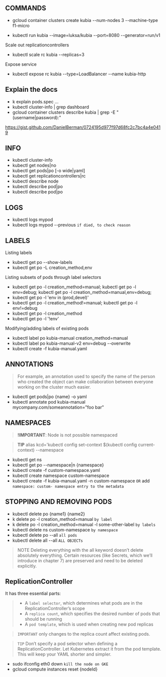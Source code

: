 COMMANDS
-

- gcloud container clusters create kubia --num-nodes 3 --machine-type f1-micro

- kubectl run kubia --image=luksa/kubia --port=8080 --generator=run/v1

Scale out replicationcontrollers
- kubectl scale rc kubia --replicas=3

Expose service
- kubectl expose rc kubia --type=LoadBalancer --name kubia-http

Explain the docs
-
- k explain pods.spec ...
- kubectl cluster-info | grep dashboard
- gcloud container clusters describe kubia | grep -E "(username|password):"

https://gist.github.com/DanielBerman/0724195d977f97d68fc2c7bc4a4e0419

INFO
-
- kubectl cluster-info
- kubectl get nodes|no
- kubectl get pods|po [-o wide|yaml]
- kubectl get replicationcontrollers|rc
- kubectl describe node <node>
- kubectl describe pod|po
- kubectl describe pod|po

LOGS
-
- kubectl logs mypod
- kubectl logs mypod --previous `if died, to check reason`

LABELS
-
Listing labels
- kubectl get po --show-labels
- kubectl get po -L creation_method,env

Listing subsets of pods through label selectors
- kubectl get po -l creation_method=manual; kubectl get po -l env=debug; kubectl get po -l creation_method=manual,env=debug;
- kubectl get po -l 'env in (prod,devel)'
- kubectl get po -l creation_method!=manual; kubectl get po -l env!=debug
- kubectl get po -l creation_method
- kubectl get po -l '!env'

Modifying/adding labels of existing pods
- kubectl label po kubia-manual creation_method=manual
- kubectl label po kubia-manual-v2 env=debug --overwrite
- kubectl create -f kubia-manual.yaml

ANNOTATIONS
-
>For example, an annotation used to specify the name of the person who
created the object can make collaboration between everyone working on the cluster
much easier.

- kubectl get pods|po {name} -o yaml
- kubectl annotate pod kubia-manual mycompany.com/someannotation="foo bar"

NAMESPACES
-
>**!IMPORTANT**: Node is not possible namespaced

>**TIP** alias kcd='kubectl config set-context $(kubectl config current-
context) --namespace
- kubectl get ns
- kubectl get po --namespace|n {namespace}
- kubectl create -f custom-namespace.yaml
- kubectl create namespace custom-namespace
- kubectl create -f kubia-manual.yaml -n custom-namespace `OR` add `namespace: custom-
namespace entry to the metadata`

STOPPING AND REMOVING PODS
-
- kubectl delete po {name1} {name2}
- k delete po -l creation_method=manual `by label`
- k delete po -l creation_method=manual -l some-other-label `by labels`
- kubectl delete ns custom-namespace `by namespace`
- kubectl delete po --all `all pods`
- kubectl delete all --all `ALL OBJECTs`  
> NOTE Deleting everything with the all keyword doesn’t delete absolutely
everything. Certain resources (like Secrets, which we’ll introduce in chapter 7)
are preserved and need to be deleted explicitly.

ReplicationController
-
It has three essential parts:
> * A `label selector`, which determines what pods are in the ReplicationController’s scope
> * A `replica count`, which specifies the desired number of pods that should be running
> * A `pod template`, which is used when creating new pod replicas

>`IMPORTANT` only changes to the replica count affect existing pods.

>`TIP` Don’t specify a pod selector when defining a ReplicationController. Let
Kubernetes extract it from the pod template. This will keep your YAML
shorter and simpler.
- sudo ifconfig eth0 down `kill the node on GKE`
- gcloud compute instances reset {nodeId}